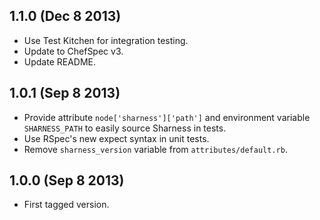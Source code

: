 1.1.0 (Dec 8 2013)
------------------

* Use Test Kitchen for integration testing.
* Update to ChefSpec v3.
* Update README.

1.0.1 (Sep 8 2013)
------------------

* Provide attribute `node['sharness']['path']` and environment variable
  `SHARNESS_PATH` to easily source Sharness in tests.
* Use RSpec's new expect syntax in unit tests.
* Remove `sharness_version` variable from `attributes/default.rb`.

1.0.0 (Sep 8 2013)
------------------

* First tagged version.
